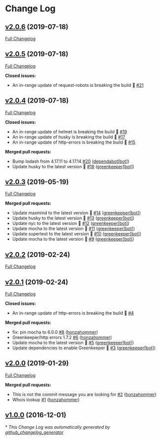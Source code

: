 # Change Log

## [v2.0.6](https://github.com/honzahommer/ipnfo/tree/v2.0.6) (2019-07-18)
[Full Changelog](https://github.com/honzahommer/ipnfo/compare/v2.0.5...v2.0.6)

## [v2.0.5](https://github.com/honzahommer/ipnfo/tree/v2.0.5) (2019-07-18)
[Full Changelog](https://github.com/honzahommer/ipnfo/compare/v2.0.4...v2.0.5)

**Closed issues:**

- An in-range update of request-robots is breaking the build 🚨 [\#21](https://github.com/honzahommer/ipnfo/issues/21)

## [v2.0.4](https://github.com/honzahommer/ipnfo/tree/v2.0.4) (2019-07-18)
[Full Changelog](https://github.com/honzahommer/ipnfo/compare/v2.0.3...v2.0.4)

**Closed issues:**

- An in-range update of helmet is breaking the build 🚨 [\#19](https://github.com/honzahommer/ipnfo/issues/19)
- An in-range update of husky is breaking the build 🚨 [\#17](https://github.com/honzahommer/ipnfo/issues/17)
- An in-range update of http-errors is breaking the build 🚨 [\#15](https://github.com/honzahommer/ipnfo/issues/15)

**Merged pull requests:**

- Bump lodash from 4.17.11 to 4.17.14 [\#20](https://github.com/honzahommer/ipnfo/pull/20) ([dependabot[bot]](https://github.com/apps/dependabot))
- Update husky to the latest version 🚀 [\#18](https://github.com/honzahommer/ipnfo/pull/18) ([greenkeeper[bot]](https://github.com/apps/greenkeeper))

## [v2.0.3](https://github.com/honzahommer/ipnfo/tree/v2.0.3) (2019-05-19)
[Full Changelog](https://github.com/honzahommer/ipnfo/compare/v2.0.2...v2.0.3)

**Merged pull requests:**

- Update maxmind to the latest version 🚀 [\#14](https://github.com/honzahommer/ipnfo/pull/14) ([greenkeeper[bot]](https://github.com/apps/greenkeeper))
- Update husky to the latest version 🚀 [\#13](https://github.com/honzahommer/ipnfo/pull/13) ([greenkeeper[bot]](https://github.com/apps/greenkeeper))
- Update nyc to the latest version 🚀 [\#12](https://github.com/honzahommer/ipnfo/pull/12) ([greenkeeper[bot]](https://github.com/apps/greenkeeper))
- Update mocha to the latest version 🚀 [\#11](https://github.com/honzahommer/ipnfo/pull/11) ([greenkeeper[bot]](https://github.com/apps/greenkeeper))
- Update supertest to the latest version 🚀 [\#10](https://github.com/honzahommer/ipnfo/pull/10) ([greenkeeper[bot]](https://github.com/apps/greenkeeper))
- Update mocha to the latest version 🚀 [\#9](https://github.com/honzahommer/ipnfo/pull/9) ([greenkeeper[bot]](https://github.com/apps/greenkeeper))

## [v2.0.2](https://github.com/honzahommer/ipnfo/tree/v2.0.2) (2019-02-24)
[Full Changelog](https://github.com/honzahommer/ipnfo/compare/v2.0.1...v2.0.2)

## [v2.0.1](https://github.com/honzahommer/ipnfo/tree/v2.0.1) (2019-02-24)
[Full Changelog](https://github.com/honzahommer/ipnfo/compare/v2.0.0...v2.0.1)

**Closed issues:**

- An in-range update of http-errors is breaking the build 🚨 [\#4](https://github.com/honzahommer/ipnfo/issues/4)

**Merged pull requests:**

- fix: pin mocha to 6.0.0 [\#8](https://github.com/honzahommer/ipnfo/pull/8) ([honzahommer](https://github.com/honzahommer))
- Greenkeeper/http errors 1.7.2 [\#6](https://github.com/honzahommer/ipnfo/pull/6) ([honzahommer](https://github.com/honzahommer))
- Update mocha to the latest version 🚀 [\#5](https://github.com/honzahommer/ipnfo/pull/5) ([greenkeeper[bot]](https://github.com/apps/greenkeeper))
- Update dependencies to enable Greenkeeper 🌴 [\#3](https://github.com/honzahommer/ipnfo/pull/3) ([greenkeeper[bot]](https://github.com/apps/greenkeeper))

## [v2.0.0](https://github.com/honzahommer/ipnfo/tree/v2.0.0) (2019-01-29)
[Full Changelog](https://github.com/honzahommer/ipnfo/compare/v1.0.0...v2.0.0)

**Merged pull requests:**

- This is not the commit message you are looking for [\#2](https://github.com/honzahommer/ipnfo/pull/2) ([honzahommer](https://github.com/honzahommer))
- Whois lookup [\#1](https://github.com/honzahommer/ipnfo/pull/1) ([honzahommer](https://github.com/honzahommer))

## [v1.0.0](https://github.com/honzahommer/ipnfo/tree/v1.0.0) (2016-12-01)


\* *This Change Log was automatically generated by [github_changelog_generator](https://github.com/skywinder/Github-Changelog-Generator)*